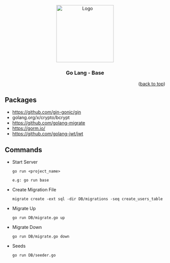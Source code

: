 <div id="top"></div>


<!-- PROJECT LOGO -->
<br />
<div align="center">
  <a href="https://github.com/othneildrew/Best-README-Template">
    <img src="https://i.imgur.com/p45abdy.png" alt="Logo" width="180">
  </a>

<h3 align="center">Go Lang - Base</h3>
</div>


<p align="right">(<a href="#top">back to top</a>)</p>

## Packages

- https://github.com/gin-gonic/gin
- golang.org/x/crypto/bcrypt
- https://github.com/golang-migrate
- https://gorm.io/
- https://github.com/golang-jwt/jwt

## Commands

- Start Server
  ```
  go run <project_name>
  
  e.g: go run base
  ```

- Create Migration File

    ```
    migrate create -ext sql -dir DB/migrations -seq create_users_table
    ```

- Migrate Up
   ```
   go run DB/migrate.go up
   ```
- Migrate Down
   ```
   go run DB/migrate.go down
   ```

- Seeds
   ```
   go run DB/seeder.go
   ```

<!-- MARKDOWN LINKS & IMAGES -->
<!-- https://www.markdownguide.org/basic-syntax/#reference-style-links -->

[Vue.js]: https://img.shields.io/badge/Vue.js-35495E?style=for-the-badge&logo=vuedotjs&logoColor=4FC08D

[Vue-url]: https://vuejs.org/

[Golang-url]: https://go.dev/

[Golang]: https://img.shields.io/badge/go-%2300ADD8.svg?style=for-the-badge&logo=go&logoColor=white